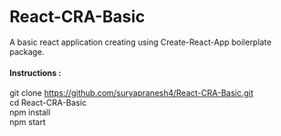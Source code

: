 # React-CRA-Basic

A basic react application creating using Create-React-App boilerplate package.


#### Instructions :
  git clone https://github.com/suryapranesh4/React-CRA-Basic.git <br />
  cd React-CRA-Basic <br />
  npm install <br />
  npm start
